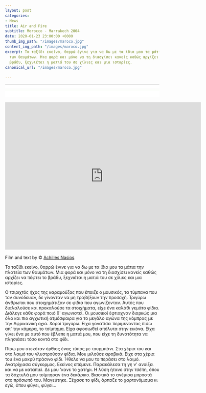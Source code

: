 ```yaml
---
layout: post
categories:
- News
title: Air and Fire
subtitle: Morocco - Marrakech 2004
date: 2020-01-23 23:00:00 +0000
thumb_img_path: "/images/maroco.jpg"
content_img_path: "/images/maroco.jpg"
excerpt: Το ταξίδι εκείνο, θαρρώ έγινε για να δω με τα ίδια μου τα μάτια την πλατεία
  των θαυμάτων. Μια φορά και μόνο να τη διασχίσει κανείς καθώς αρχίζει να πέφτει το
  βράδυ, ξεχνιέται η ματιά του σε χίλιες και μια ιστορίες.
canonical_url: "/images/maroco.jpg"

---
```

![](/images/bwok-2.jpg)

<iframe src="https://player.vimeo.com/video/3769589" width="640" height="480" frameborder="0" allow="autoplay; fullscreen" allowfullscreen></iframe>

Film and text by © <a href="https://www.facebook.com/achilles.nasios" target="blank">Achilles Nasios</a>

Το ταξίδι εκείνο, θαρρώ έγινε για να δω με τα ίδια μου τα μάτια την πλατεία των θαυμάτων. Μια φορά και μόνο να τη διασχίσει κανείς καθώς αρχίζει να πέφτει το βράδυ, ξεχνιέται η ματιά του σε χίλιες και μια ιστορίες.

Ο τσιριχτός ήχος της καραμούζας που έπαιζε ο μουσικός, τα τύμπανα που τον συνόδευαν, δε γίνονταν να μη τραβήξουν την προσοχή. Τριγύρω άνθρωποι που στοιχημάτιζαν σε φίδια που αγωνίζονταν. Αυτός που διαλαλούσε και προκαλούσε τα στοιχήματα, είχε ένα καλάθι γεμάτο φίδια. Διάλεγε κάθε φορά ποιό θ' αγωνιστεί. Οι μουσικοί έφτιαχναν διαρκώς μια όλο και πιο αγχωτική ατμόσφαιρα για το μεγάλο αγώνα της κόμπρας με την Αφρικανική οχιά. Χοροί τριγύρω. Είχα γονατίσει περιμένοντας πίσω απ' την κάμερα, το τσίμπημα. Είχα αφοσιωθεί απόλυτα στην εικόνα. Είχα γίνει ένα με αυτό που έβλεπε η ματιά μου, που είχε τη δυνατότητα να πλησιάσει τόσο κοντά στο φίδι.

Πίσω μου στεκόταν όρθιος ένας τύπος με τουρμπάνι. Στα χέρια του και στο λαιμό του γλυστρούσαν φίδια. Μου μιλούσε αραβικά. Είχε στα χέρια του ένα μακρύ πράσινο φίδι. Ήθελε να μου το περάσει στο λαιμό. Ανατρίχιασα σύγκορμος. Εκείνος επέμενε. Παρακάλεσα τη γη ν' ανοίξει και να με καταπιεί. Δε μου 'κανε το χατήρι. Η λύση ήτανε στην τσέπη, όπου τα δάχτυλά μου τσίμπησαν ένα δεκάρικο. Βιαστικά το ανέμισα μπροστά στο πρόσωπό του. Μαγεύτηκε. Ξέχασε το φίδι, άρπαξε το χαρτονόμισμα κι εγώ, όπου φύγει, φύγει...